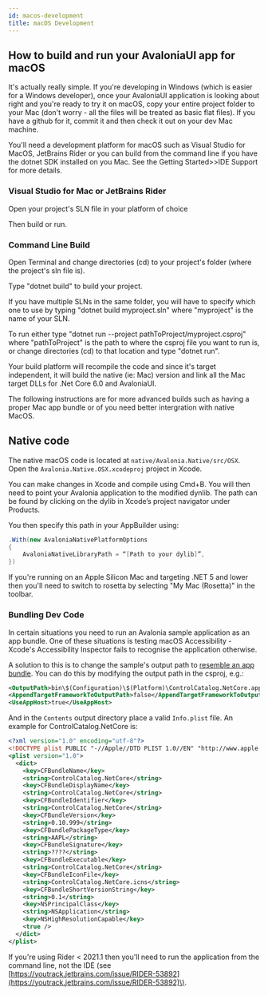 ```yaml
---
id: macos-development
title: macOS Development
---
```


## How to build and run your AvaloniaUI app for macOS

It's actually really simple. If you're developing in Windows (which is easier for a Windows developer), once your AvaloniaUI application is looking about right and you're ready to try it on macOS, copy your entire project folder to your Mac (don't worry - all the files will be treated as basic flat files). If you have a github for it, commit it and then check it out on your dev Mac machine.

You'll need a development platform for macOS such as Visual Studio for MacOS, JetBrains Rider or you can build from the command line if you have the dotnet SDK installed on you Mac.
See the Getting Started>>IDE Support for more details.

### Visual Studio for Mac or JetBrains Rider
Open your project's SLN file in your platform of choice

Then build or run.

### Command Line Build
Open Terminal and change directories (cd) to your project's folder (where the project's sln file is).

Type "dotnet build" to build your project.

If you have multiple SLNs in the same folder, you will have to specify which one to use by typing "dotnet build myproject.sln" where "myproject" is the name of your SLN.

To run either type "dotnet run --project pathToProject/myproject.csproj" where "pathToProject" is the path to where the csproj file you want to run is, or change directories (cd) to that location and type "dotnet run".

Your build platform will recompile the code and since it's target independent, it will build the native (ie: Mac) version and link all the Mac target DLLs for .Net Core 6.0 and AvaloniaUI.

The following instructions are for more advanced builds such as having a proper Mac app bundle or of you need better intergration with native MacOS.

## Native code

The native macOS code is located at `native/Avalonia.Native/src/OSX`. Open the `Avalonia.Native.OSX.xcodeproj` project in Xcode.

You can make changes in Xcode and compile using Cmd+B. You will then need to point your Avalonia application to the modified dynlib. The path can be found by clicking on the dylib in Xcode’s project navigator under Products.

You then specify this path in your AppBuilder using:

```csharp
.With(new AvaloniaNativePlatformOptions
{ 
    AvaloniaNativeLibraryPath = “[Path to your dylib]”, 
})
```

If you're running on an Apple Silicon Mac and targeting .NET 5 and lower then you'll need to switch to rosetta by selecting "My Mac \(Rosetta\)" in the toolbar.

### Bundling Dev Code

In certain situations you need to run an Avalonia sample application as an app bundle. One of these situations is testing macOS Accessibility - Xcode's Accessibility Inspector fails to recognise the application otherwise.

A solution to this is to change the sample's output path to [resemble an app bundle](https://developer.apple.com/library/archive/documentation/CoreFoundation/Conceptual/CFBundles/BundleTypes/BundleTypes.html). You can do this by modifying the output path in the csproj, e.g.:

```xml
<OutputPath>bin\$(Configuration)\$(Platform)\ControlCatalog.NetCore.app/Contents/MacOS</OutputPath>
<AppendTargetFrameworkToOutputPath>false</AppendTargetFrameworkToOutputPath>
<UseAppHost>true</UseAppHost>
```

And in the `Contents` output directory place a valid `Info.plist` file. An example for ControlCatalog.NetCore is:

```xml
<?xml version="1.0" encoding="utf-8"?>
<!DOCTYPE plist PUBLIC "-//Apple//DTD PLIST 1.0//EN" "http://www.apple.com/DTDs/PropertyList-1.0.dtd">
<plist version="1.0">
  <dict>
    <key>CFBundleName</key>
    <string>ControlCatalog.NetCore</string>
    <key>CFBundleDisplayName</key>
    <string>ControlCatalog.NetCore</string>
    <key>CFBundleIdentifier</key>
    <string>ControlCatalog.NetCore</string>
    <key>CFBundleVersion</key>
    <string>0.10.999</string>
    <key>CFBundlePackageType</key>
    <string>AAPL</string>
    <key>CFBundleSignature</key>
    <string>????</string>
    <key>CFBundleExecutable</key>
    <string>ControlCatalog.NetCore</string>
    <key>CFBundleIconFile</key>
    <string>ControlCatalog.NetCore.icns</string>
    <key>CFBundleShortVersionString</key>
    <string>0.1</string>
    <key>NSPrincipalClass</key>
    <string>NSApplication</string>
    <key>NSHighResolutionCapable</key>
    <true />
  </dict>
</plist>
```

If you're using Rider &lt; 2021.1 then you'll need to run the application from the command line, not the IDE \(see [https://youtrack.jetbrains.com/issue/RIDER-53892](https://youtrack.jetbrains.com/issue/RIDER-53892)\).
